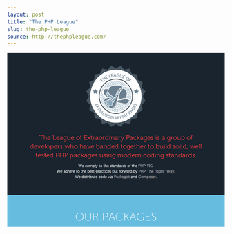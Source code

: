 ```yaml
---
layout: post
title: "The PHP League"
slug: the-php-league
source: http://thephpleague.com/
---
```


<img src="/screenshots/the-php-league.png">
